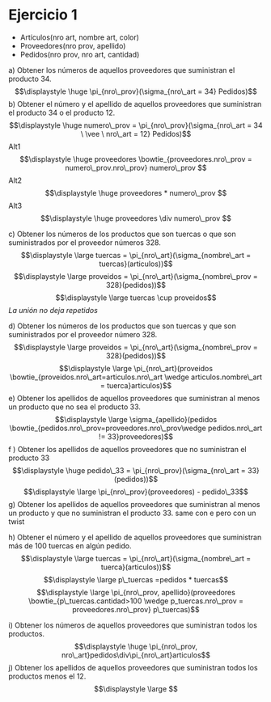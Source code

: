 # Ejercicio 1

- Artículos(nro art, nombre art, color) 
- Proveedores(nro prov, apellido) 
- Pedidos(nro prov, nro art, cantidad)

a) Obtener los números de aquellos proveedores que suministran el producto 34.
$$\displaystyle \huge \pi_{nro\_prov}(\sigma_{nro\_art = 34} Pedidos)$$
b) Obtener el número y el apellido de aquellos proveedores que suministran el producto 34 o el producto 12.
$$\displaystyle \huge numero\_prov = \pi_{nro\_prov}(\sigma_{nro\_art = 34 \ \vee \ nro\_art = 12} Pedidos)$$
Alt1
$$\displaystyle \huge  proveedores \bowtie_{proveedores.nro\_prov = numero\_prov.nro\_prov} numero\_prov $$
Alt2
$$\displaystyle \huge  proveedores * numero\_prov $$
Alt3 
$$\displaystyle \huge  proveedores \div numero\_prov $$

c) Obtener los números de los productos que son tuercas o que son suministrados por el proveedor números 328.
$$\displaystyle \large tuercas = \pi_{nro\_art}(\sigma_{nombre\_art = tuercas}(articulos))$$
$$\displaystyle \large proveidos = \pi_{nro\_art}(\sigma_{nombre\_prov = 328}(pedidos))$$
$$\displaystyle \large tuercas \cup proveidos$$
*La unión no deja repetidos*

d) Obtener los números de los productos que son tuercas y que son suministrados por el proveedor número 328.
$$\displaystyle \large proveidos = \pi_{nro\_art}(\sigma_{nombre\_prov = 328}(pedidos))$$
$$\displaystyle \large \pi_{nro\_art}(proveidos \bowtie_{proveidos.nro\_art=articulos.nro\_art \wedge articulos.nombre\_art = tuerca}articulos)$$
e) Obtener los apellidos de aquellos proveedores que suministran al menos un producto que no sea el producto 33.
$$\displaystyle \large \sigma_{apellido}(pedidos \bowtie_{pedidos.nro\_prov=proveedores.nro\_prov\wedge pedidos.nro\_art != 33}proveedores)$$
f ) Obtener los apellidos de aquellos proveedores que no suministran el producto 33
$$\displaystyle \huge pedido\_33 = \pi_{nro\_prov}(\sigma_{nro\_art = 33}(pedidos))$$
$$\displaystyle \large \pi_{nro\_prov}(proveedores) - pedido\_33$$
g) Obtener los apellidos de aquellos proveedores que suministran al menos un producto y que no suministran el producto 33.
same con e pero con un twist

h) Obtener el número y el apellido de aquellos proveedores que suministran más de 100 tuercas en algún pedido.
$$\displaystyle \large tuercas = \pi_{nro\_art}(\sigma_{nombre\_art = tuerca}(articulos))$$
$$\displaystyle \large p\_tuercas =pedidos * tuercas$$
$$\displaystyle \large \pi_{nro\_prov, apellido}(proveedores \bowtie_{p\_tuercas.cantidad>100 \wedge p_tuercas.nro\_prov = proveedores.nro\_prov} p\_tuercas)$$

i) Obtener los números de aquellos proveedores que suministran todos los productos.
$$\displaystyle \huge \pi_{nro\_prov, nro\_art}pedidos\div\pi_{nro\_art}articulos$$
j) Obtener los apellidos de aquellos proveedores que suministran todos los productos menos el 12.
$$\displaystyle \large $$